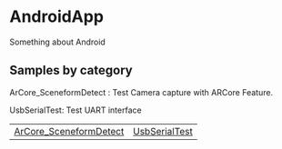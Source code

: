 # AndroidApp
Something about Android 

## Samples by category
  ArCore_SceneformDetect : Test Camera capture with ARCore Feature.
 
 UsbSerialTest: Test UART interface
<table>
 <tr>
  <td><a href="Android/ArCore_SceneformDetect">ArCore_SceneformDetect</a></td>
  <td><a href="Android/UsbSerialTest-master">UsbSerialTest</a></td>
 </tr>
</table>
